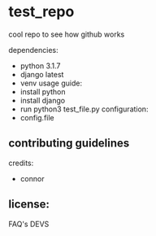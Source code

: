 # test_repo
cool repo to see how github works 

dependencies:
 - python 3.1.7
 - django latest
 - venv
usage guide:
 - install python
 - install django
 - run python3 test_file.py
configuration:
 - config.file

contributing guidelines
 - 

credits:
 - connor

license:
 - 

FAQ's
DEVS
